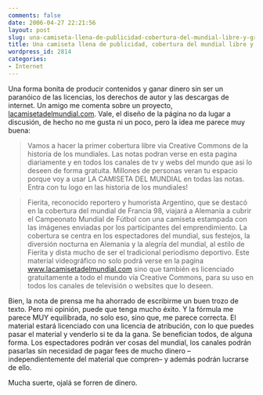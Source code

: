 ```yaml
---
comments: false
date: 2006-04-27 22:21:56
layout: post
slug: una-camiseta-llena-de-publicidad-cobertura-del-mundial-libre-y-gratuita
title: Una camiseta llena de publicidad, cobertura del mundial libre y gratuita
wordpress_id: 2814
categories:
- Internet
---
```


Una forma bonita de producir contenidos y ganar dinero sin ser un paranóico de las licencias, los derechos de autor y las descargas de internet. Un amigo me comenta sobre un proyecto, [lacamisetadelmundial.com](http://www.lacamisetadelmundial.com). Vale, el diseño de la página no da lugar a discusión, de hecho no me gusta ni un poco, pero la idea me parece muy buena:





> Vamos a hacer la primer cobertura libre via Creative Commons de la historia de los mundiales. Las notas podran verse en esta pagina diariamente y en todos los canales de tv y webs del mundo que asi lo deseen de forma gratuita. Millones de personas veran tu espacio porque voy a usar LA CAMISETA DEL MUNDIAL en todas las notas. Entra con tu logo en las historia de los mundiales!
> 
> 


> 
> Fierita, reconocido reportero y humorista Argentino, que se destacó en la cobertura del mundial de Francia 98, viajará a Alemania a cubrir el Campeonato Mundial de Fútbol con una camiseta estampada con las imágenes enviadas por los participantes del emprendimiento. La cobertura se centra en los espectadores del mundial, sus festejos, la diversión nocturna en Alemania y la alegría del mundial, al estilo de Fierita y dista mucho de ser el tradicional periodismo deportivo. Este material videográfico no solo podrá verse en la pagina www.lacamisetadelmundial.com sino que también es licenciado gratuitamente a todo el mundo vía Creative Commons, para su uso en todos los canales de televisión o websites que lo deseen.





Bien, la nota de prensa me ha ahorrado de escribirme un buen trozo de texto. Pero mi opinión, puede que tenga mucho éxito. Y la fórmula me parece MUY equilibrada, no solo eso, sino que, me parece correcta. El material estará licenciado con una licencia de atribución, con lo que puedes pasar el material y venderlo si te da la gana. Se benefician todos, de alguna forma. Los espectadores podrán ver cosas del mundial, los canales podrán pasarlas sin necesidad de pagar fees de mucho dinero –independientemente del material que compren– y además podrán lucrarse de ello.





Mucha suerte, ojalá se forren de dinero.
